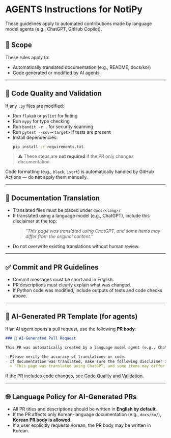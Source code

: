 
# AGENTS Instructions for NotiPy

These guidelines apply to automated contributions made by language model agents (e.g., ChatGPT, GitHub Copilot).

## 📁 Scope

These rules apply to:
- Automatically translated documentation (e.g., README, docs/ko/)
- Code generated or modified by AI agents

---

## 🧪 Code Quality and Validation

If any `.py` files are modified:

- Run `flake8` or `pylint` for linting
- Run `mypy` for type checking
- Run `bandit -r .` for security scanning
- Run `pytest --cov=<target>` if tests are present
- Install dependencies:
  ```bash
  pip install -r requirements.txt
  ```

> ⚠️ These steps are **not required** if the PR only changes documentation.

Code formatting (e.g., `black`, `isort`) is automatically handled by GitHub Actions — do **not** apply them manually.

---

## 📄 Documentation Translation

- Translated files must be placed under `docs/<lang>/`
- If translated using a language model (e.g., ChatGPT), include this disclaimer at the top:
  > _"This page was translated using ChatGPT, and some items may differ from the original content."_
- Do not overwrite existing translations without human review.

---

## ✅ Commit and PR Guidelines

- Commit messages must be short and in English.
- PR descriptions must clearly explain what was changed.
- If Python code was modified, include outputs of tests and code checks above.

---

## 🤖 AI-Generated PR Template (for agents)

If an AI agent opens a pull request, use the following **PR body**:

```md
### 🤖 AI-Generated Pull Request

This PR was automatically created by a language model agent (e.g., ChatGPT).

- Please verify the accuracy of translations or code.
- If documentation was translated, make sure the following disclaimer is included:
  > "This page was translated using ChatGPT, and some items may differ from the original content."
```

If the PR includes code changes, see [Code Quality and Validation](#code-quality-and-validation).

---

## 🌐 Language Policy for AI-Generated PRs

- All PR titles and descriptions should be written in **English by default**.
- If the PR affects only Korean-language documentation (e.g., `docs/ko/`), **Korean PR body is allowed**.
- If a user explicitly requests Korean, the PR body may be written in Korean.
